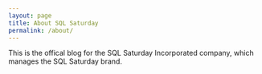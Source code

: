 ```yaml
---
layout: page
title: About SQL Saturday
permalink: /about/
---
```


This is the offical blog for the SQL Saturday Incorporated company, which manages the SQL Saturday brand.